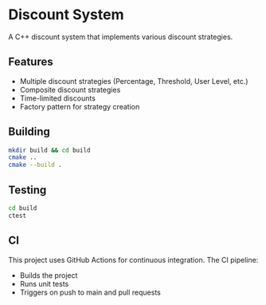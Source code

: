 # Discount System

A C++ discount system that implements various discount strategies.

## Features

- Multiple discount strategies (Percentage, Threshold, User Level, etc.)
- Composite discount strategies
- Time-limited discounts
- Factory pattern for strategy creation

## Building

```bash
mkdir build && cd build
cmake ..
cmake --build .
```

## Testing

```bash
cd build
ctest
```

## CI

This project uses GitHub Actions for continuous integration. The CI pipeline:
- Builds the project
- Runs unit tests
- Triggers on push to main and pull requests 
